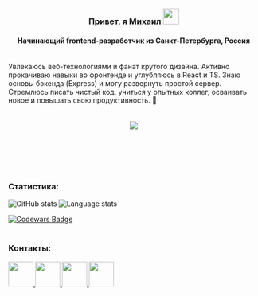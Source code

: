<h3 align="center">Привет, я Михаил 
<img src="https://github.com/blackcater/blackcater/raw/main/images/Hi.gif" height="32"/></h3>
<h4 align="center">Начинающий frontend-разработчик из Санкт-Петербурга, Россия</h4>
        <br>
Увлекаюсь веб-технологиями и фанат крутого дизайна. Активно прокачиваю навыки во фронтенде и углубляюсь в React и TS. Знаю основы бэкенда (Express) и могу развернуть простой сервер. Стремлюсь писать чистый код, учиться у опытных коллег, осваивать новое и повышать свою продуктивность. 👀
<br><br><br>

<div align="center">
<img src="https://skillicons.dev/icons?i=html,css,js,ts,react,sass,bootstrap,tailwind,git,express,nginx,vite" />
</div>

<br><br><br><br>
### Статистика:
<div>
  <img src="https://github-readme-stats.vercel.app/api?username=WskyMike&hide=stars,issues,contribs&theme=github_dark_dimmed&show_icons=true" alt="GitHub stats" style="display: inline-block; vertical-align: top;" />
  <img src="https://github-readme-stats.vercel.app/api/top-langs/?username=WskyMike&layout=compact&show_icons=true&theme=github_dark_dimmed" alt="Language stats" style="display: inline-block; vertical-align: top;" />
</div>

[![Codewars Badge](https://www.codewars.com/users/WskyMike/badges/small)](https://www.codewars.com/users/WskyMike)
<br><br>
### Контакты:
<div>
    <a href="https://t.me/wskymike">
    <img src="https://img.icons8.com/color/96/telegram-app--v1.png" style="width: 50px";>
    </a>
    <a href="https://wa.me/79992323200">
    <img src="https://img.icons8.com/color/96/whatsapp--v1.png" style="width: 50px">
    </a>
    <a href="https://instagram.com/mikhail.ivanovich">
    <img src="https://img.icons8.com/fluency/96/instagram-new.png" style="width: 50px">
    </a>   
    <a href="https://vk.com/mike.wsky">
    <img src="https://img.icons8.com/color/96/vk-circled--v2.png" style="width: 50px">
    </a>   
</div>
